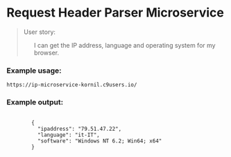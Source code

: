 <div class="container">
    <h1 class="header">
        Request Header Parser Microservice
    </h1>
    <blockquote>
        User story:
        <ul>I can get the IP address, language and operating system for my browser.</ul>
        </blockquote>
    <h3>Example usage:</h3>
    <code>https://ip-microservice-kornil.c9users.io/</code><br>
    <h3>Example output:</h3>
    <code>
        {
          "ipaddress": "79.51.47.22",
          "language": "it-IT",
          "software": "Windows NT 6.2; Win64; x64"
        }
    </code>
</div>